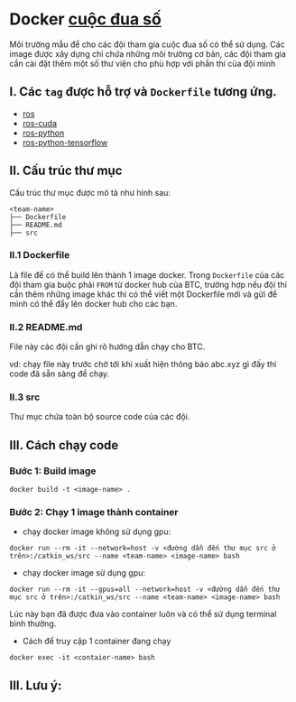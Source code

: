 # Docker [cuộc đua số](https://cuocduaso.fpt.com.vn) 

Môi trường mẫu để cho các đội tham gia cuộc đua số có thể sử dụng. 
Các image được xây dựng chỉ chứa những môi trường cơ bản,
các đội tham gia cần cài đặt thêm một số thư viện cho phù hợp với 
phần thi của đội mình

## I. Các `tag` được hỗ trợ và `Dockerfile` tương ứng.

- [ros](https://github.com/badungphan99/dira_docker_ros/blob/master/ros/Dockerfile)
- [ros-cuda](https://github.com/badungphan99/dira_docker_ros/blob/master/ros-cuda/Dockerfile)
- [ros-python](https://github.com/badungphan99/dira_docker_ros/blob/master/ros-python/Dockerfile)
- [ros-python-tensorflow](https://github.com/badungphan99/dira_docker_ros/blob/master/ros-python-tensorflow/Dockerfile)

## II. Cấu trúc thư mục

Cấu trúc thư mục được mô tả như hình sau:
```
<team-name>
├── Dockerfile
├── README.md
├── src
```

### II.1 Dockerfile

Là file để có thể build lên thành 1 image docker.
Trong `Dockerfile` của các đội tham gia buộc phải `FROM` từ docker hub của BTC, 
trường hợp nếu đội thi cần thêm những image khác thì có thể viết một Dockerfile mới 
và gửi để mình có thể đẩy lên docker hub cho các  bạn.

### II.2 README.md

File này các đội cần ghi rõ hướng dẫn chạy cho BTC.

vd: chạy file này trước chờ tới khi xuất hiện thông báo abc.xyz gì đấy thì code đã sẵn sàng để chạy.

### II.3 src

Thư mục chứa toàn bộ source code của các đội.

## III. Cách chạy code

### Bước 1: Build image

`docker build -t <image-name> .`

### Bước 2: Chạy 1 image thành container
- chạy docker image không sử dụng gpu:

`docker run --rm -it --network=host -v <đường dẫn đến thư mục src ở trên>:/catkin_ws/src --name <team-name> <image-name> bash`

- chạy docker image sử dụng gpu:

`docker run --rm -it --gpus=all --network=host -v <đường dẫn đến thư mục src ở trên>:/catkin_ws/src --name <team-name> <image-name> bash`

Lúc này bạn đã được đưa vào container luôn và có thể sử dụng terminal bình thường.

- Cách để truy cập 1 container đang chạy

`docker exec -it <contaier-name> bash`

## III. Lưu ý:

